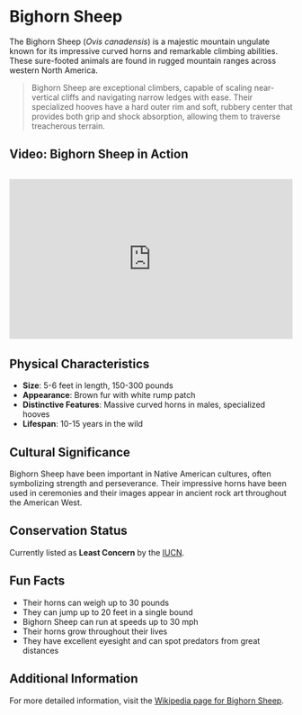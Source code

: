 # Bighorn Sheep

The Bighorn Sheep (*Ovis canadensis*) is a majestic mountain ungulate known for its impressive curved horns and remarkable climbing abilities. These sure-footed animals are found in rugged mountain ranges across western North America.

> Bighorn Sheep are exceptional climbers, capable of scaling near-vertical cliffs and navigating narrow ledges with ease. Their specialized hooves have a hard outer rim and soft, rubbery center that provides both grip and shock absorption, allowing them to traverse treacherous terrain.

## Video: Bighorn Sheep in Action
<div class="video-container" style="position: relative; padding-bottom: 56.25%; height: 0; overflow: hidden; max-width: 100%; margin: 2rem 0;">
    <iframe style="position: absolute; top: 0; left: 0; width: 100%; height: 100%;" 
            src="https://www.youtube.com/embed/8X7U9qXzqXc" 
            title="Bighorn Sheep in Action" 
            frameborder="0" 
            allow="accelerometer; autoplay; clipboard-write; encrypted-media; gyroscope; picture-in-picture" 
            allowfullscreen>
    </iframe>
</div>

## Physical Characteristics

- **Size**: 5-6 feet in length, 150-300 pounds
- **Appearance**: Brown fur with white rump patch
- **Distinctive Features**: Massive curved horns in males, specialized hooves
- **Lifespan**: 10-15 years in the wild

## Cultural Significance
Bighorn Sheep have been important in Native American cultures, often symbolizing strength and perseverance. Their impressive horns have been used in ceremonies and their images appear in ancient rock art throughout the American West.

## Conservation Status
Currently listed as **Least Concern** by the [IUCN](https://www.iucnredlist.org/species/15735/22146699).

## Fun Facts
- Their horns can weigh up to 30 pounds
- They can jump up to 20 feet in a single bound
- Bighorn Sheep can run at speeds up to 30 mph
- Their horns grow throughout their lives
- They have excellent eyesight and can spot predators from great distances

## Additional Information
For more detailed information, visit the [Wikipedia page for Bighorn Sheep](https://en.wikipedia.org/wiki/Bighorn_sheep). 